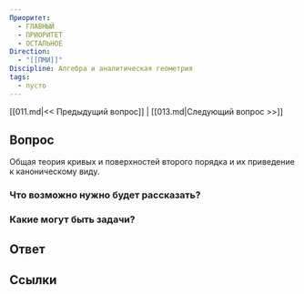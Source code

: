 ```yaml
---
Приоритет:
  - ГЛАВНЫЙ
  - ПРИОРИТЕТ
  - ОСТАЛЬНОЕ
Direction:
  - "[[ПМИ]]" 
Discipline: Алгебра и аналитическая геометрия 
tags:
  - пусто
---
```

[[011.md|<< Предыдущий вопрос]] | [[013.md|Следующий вопрос >>]]
## Вопрос

Общая теория кривых и поверхностей второго порядка и их приведение к каноническому виду.

### Что возможно нужно будет рассказать?

### Какие могут быть задачи?

## Ответ

## Ссылки
